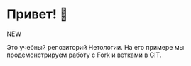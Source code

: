 # Привет! 👋

NEW

Это учебный репозиторий Нетологии. На его примере мы продемонстрируем работу с Fork и ветками в GIT. 
